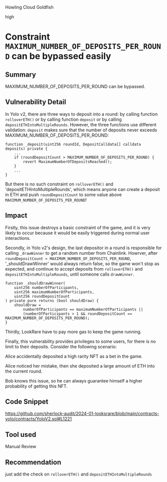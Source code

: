 Howling Cloud Goldfish

high

# Constraint `MAXIMUM_NUMBER_OF_DEPOSITS_PER_ROUND` can be bypassed easily

## Summary

MAXIMUM_NUMBER_OF_DEPOSITS_PER_ROUND can be bypassed.

## Vulnerability Detail

In Yolo v2, there are three ways to deposit into a round: by calling function `rolloverETH()` or by calling function `deposit` or by calling `depositETHIntoMultipleRounds`. However, the three functions use different validation: `deposit` makes sure that the number of deposits never exceeds MAXIMUM_NUMBER_OF_DEPOSITS_PER_ROUND:

    function _deposit(uint256 roundId, DepositCalldata[] calldata deposits) private {
        ...
        if (roundDepositCount > MAXIMUM_NUMBER_OF_DEPOSITS_PER_ROUND) {
            revert MaximumNumberOfDepositsReached();
        }
        ...
    }

But there is no such constraint on `rolloverETH()` and 'depositETHIntoMultipleRounds', which means anyone can create a deposit in ETH and push `roundDepositCount` to some value above `MAXIMUM_NUMBER_OF_DEPOSITS_PER_ROUND`!


## Impact

Firstly, this issue destroys a basic constraint of the game, and it is very likely to occur because it would be easily triggered during normal user interactions.

Secondly, in Yolo v2's design, the last depositor in a round is responsible for calling `_drawWinner` to get a random number from Chainlink. Howrver, after `roundDepositCount > MAXIMUM_NUMBER_OF_DEPOSITS_PER_ROUND`, '_shouldDrawWinner' would always return false, so the game won't stop as expected, and continue to accept deposits from `rolloverETH()` and `depositETHIntoMultipleRounds`, until someone calls `drawWinner`.

    function _shouldDrawWinner(
        uint256 numberOfParticipants,
        uint256 maximumNumberOfParticipants,
        uint256 roundDepositCount
    ) private pure returns (bool shouldDraw) {
        shouldDraw =
            numberOfParticipants == maximumNumberOfParticipants ||
            (numberOfParticipants > 1 && roundDepositCount == MAXIMUM_NUMBER_OF_DEPOSITS_PER_ROUND);
    }

Thirdly, LookRare have to pay more gas to keep the game running.

Finally, this vulnerability provides privileges to some users, for there is no limit to their deposits. Consider the following scenario: 

Alice accidentally deposited a high rarity NFT as a bet in the game.

Alice noticed her mistake, then she deposited a large amount of ETH into the current round.

Bob knows this issue, so he can always guarantee himself a higher probability of getting this NFT.

## Code Snippet

https://github.com/sherlock-audit/2024-01-looksrare/blob/main/contracts-yolo/contracts/YoloV2.sol#L1221

## Tool used

Manual Review

## Recommendation
just add the check on  `rolloverETH()` and `depositETHIntoMultipleRounds`

